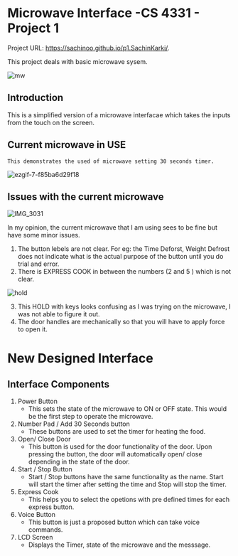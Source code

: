 # Microwave Interface -CS 4331 - Project 1

Project URL: https://sachinoo.github.io/p1.SachinKarki/.

This project deals with basic microwave sysem.

![mw](https://user-images.githubusercontent.com/24665608/109346569-81bb4400-7837-11eb-99bf-a5dd90d68aca.jpg)

## Introduction  <span style = "colro:red">

This is a simplified version of a microwave interfacae which takes the inputs from the touch on the screen.
## Current microwave in USE
    This demonstrates the used of microwave setting 30 seconds timer.
    
![ezgif-7-f85ba6d29f18](https://user-images.githubusercontent.com/24665608/109351257-9949fb00-783e-11eb-8577-7e9feeed5420.gif)
## Issues with the current microwave
![IMG_3031](https://user-images.githubusercontent.com/24665608/109348303-f4c5ba00-7839-11eb-93a0-03d55541d980.jpeg)

In my opinion, the current microwave that I am using sees to be fine but have some minor issues.
1. The button lebels are not clear. For eg:  the Time Deforst, Weight Defrost does not indicate what
    is the actual purpose of the button until you do trial and error. 
2. There is EXPRESS COOK in between the numbers (2 and 5 )  which is not clear. 

![hold](https://user-images.githubusercontent.com/24665608/109349703-00b27b80-783c-11eb-820b-9d2e50a155ca.png)

3. This HOLD with keys looks confusing as I was trying on the microwave, I was not able to figure it out.
4. The door handles are mechanically so that you will have to apply force to open it.

# New Designed Interface


## Interface Components
1.  Power Button 
    - This sets the state of the microwave to ON or OFF state. This would be the first step to operate the microwave.
2. Number Pad / Add 30 Seconds button
    - These buttons are used to set the timer for heating the food.
3. Open/ Close Door
    - This button is used for the door functionality of the door. Upon pressing the button, the door will 
      automatically open/ close depending in the state of the door.
4. Start / Stop Button
    - Start / Stop buttons have the same functionality as the name. Start will start the timer after setting the time and 
      Stop will stop the timer.
5. Express Cook
    - This helps you to select the opetions with pre defined times for each express button. 
6. Voice Button
    - This button is just a proposed button which can take voice commands. 
7. LCD Screen
    - Displays the Timer, state of the microwave and the messsage. 



